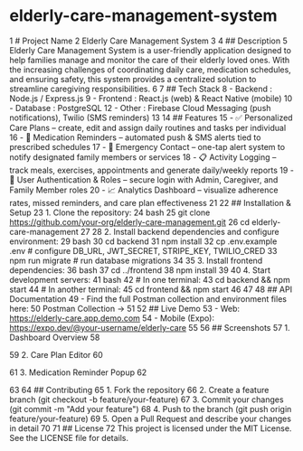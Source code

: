 # elderly-care-management-system
1 # Project Name
2 Elderly Care Management System
3
4 ## Description
5 Elderly Care Management System is a user-friendly application designed to help families manage and monitor the care of their elderly loved ones. With the increasing challenges of coordinating daily care, medication schedules, and ensuring safety, this system provides a centralized solution to streamline caregiving responsibilities.
6
7 ## Tech Stack
8 - Backend : Node.js / Express.js
9 - Frontend : React.js (web) & React Native (mobile)
10 - Database : PostgreSQL
12 - Other : Firebase Cloud Messaging (push notifications), Twilio (SMS reminders)
13
14 ## Features
15 - ✅ Personalized Care Plans – create, edit and assign daily routines and tasks per individual
16 - 💊 Medication Reminders – automated push & SMS alerts tied to prescribed schedules
17 - 🚨 Emergency Contact – one-tap alert system to notify designated family members or services
18 - 📋 Activity Logging – track meals, exercises, appointments and generate daily/weekly reports
19 - 🔐 User Authentication & Roles – secure login with Admin, Caregiver, and Family Member roles
20 - 📈 Analytics Dashboard – visualize adherence rates, missed reminders, and care plan effectiveness
21
22 ## Installation & Setup
23 1. Clone the repository:
24 bash 25 git clone https://github.com/your-org/elderly-care-management.git 26 cd elderly-care-management 27
28 2. Install backend dependencies and configure environment:
29 bash 30 cd backend 31 npm install 32 cp .env.example .env # configure DB_URL, JWT_SECRET, STRIPE_KEY, TWILIO_CRED 33 npm run migrate # run database migrations 34
35 3. Install frontend dependencies:
36 bash 37 cd ../frontend 38 npm install 39
40 4. Start development servers:
41 bash 42 # In one terminal: 43 cd backend && npm start 44 # In another terminal: 45 cd frontend && npm start 46
47
48 ## API Documentation
49 - Find the full Postman collection and environment files here:
50 Postman Collection →
51
52 ## Live Demo
53 - Web: https://elderly-care.app.demo.com
54 - Mobile (Expo): https://expo.dev/@your-username/elderly-care
55
56 ## Screenshots
57 1. Dashboard Overview
58

59 2. Care Plan Editor
60

61 3. Medication Reminder Popup
62

63
64 ## Contributing
65 1. Fork the repository
66 2. Create a feature branch (git checkout -b feature/your-feature)
67 3. Commit your changes (git commit -m "Add your feature")
68 4. Push to the branch (git push origin feature/your-feature)
69 5. Open a Pull Request and describe your changes in detail
70
71 ## License
72 This project is licensed under the MIT License. See the LICENSE file for details.
